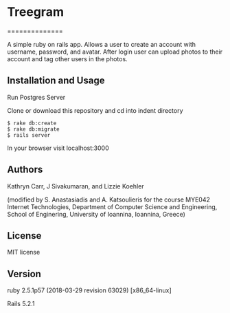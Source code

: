 # Treegram



==============

A simple ruby on rails app. Allows a user to create an account with username, password, and avatar. After login user can upload photos to their account and tag other users in the photos.

Installation and Usage
------------
Run Postgres Server

Clone or download this repository and cd into indent directory

```
$ rake db:create
$ rake db:migrate
$ rails server
```

In your browser visit localhost:3000


Authors
------

Kathryn Carr, J Sivakumaran, and Lizzie Koehler

(modified by S. Anastasiadis and A. Katsoulieris for the course MYE042 Internet Technologies, Department of Computer Science and Engineering, School of Enginering, University of Ioannina, Ioannina, Greece)



License
-------

MIT license


Version
-------

ruby 2.5.1p57 (2018-03-29 revision 63029) [x86_64-linux]

Rails 5.2.1
